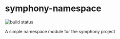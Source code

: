 <!-- saved from url=(0072)https://raw.github.com/MattiasFestin/symphony-namespace/master/README.md -->
symphony-namespace
==================

![build status](https://travis-ci.org/MattiasFestin/symphony-namespace.png)

A simple namespace module for the symphony project
</pre></body></html>
